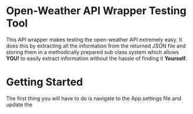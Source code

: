 # Open-Weather API Wrapper Testing Tool

This API wrapper makes testing the open-weather API extremely easy. It does this by extracting all the information from the returned JSON file and storing them in  a methodically prepared sub class system which allows **YOU!** to easily extract information without the hassle of finding it **Yourself**.


# Getting Started

The first thing you will have to do is navigate to the App.settings file and update the 
